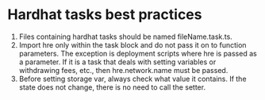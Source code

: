 # Hardhat tasks best practices

1. Files containing hardhat tasks should be named fileName.task.ts.
2. Import hre only within the task block and do not pass it on to function parameters. The exception is deployment scripts where hre is passed as a parameter. If it is a task that deals with setting variables or withdrawing fees, etc., then hre.network.name must be passed.
3. Before setting storage var, always check what value it contains. If the state does not change, there is no need to call the setter.
